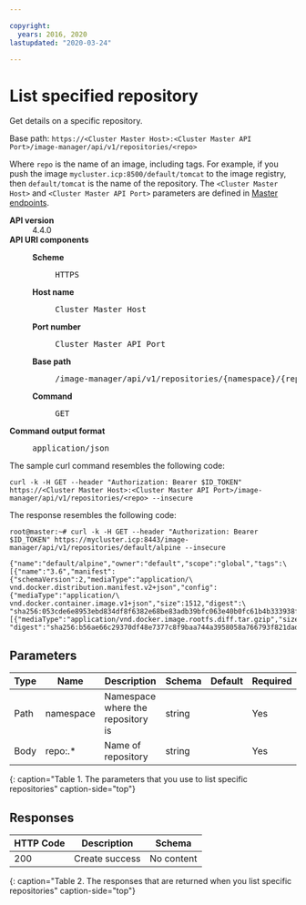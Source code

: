 ```yaml
---

copyright:
  years: 2016, 2020
lastupdated: "2020-03-24"

---
```


# List specified repository

Get details on a specific repository.

Base path: `https://<Cluster Master Host>:<Cluster Master API Port>/image-manager/api/v1/repositories/<repo>`

Where `repo` is the name of an image, including tags. For example, if you push the image `mycluster.icp:8500/default/tomcat` to the image registry, then `default/tomcat` is the name of the repository. The `<Cluster Master Host>` and `<Cluster Master API Port>` parameters are defined in [Master endpoints](../install/cluster_endpoints.md#master).


<dl>
<dt><b>API version</b></dt>
<dd>4.4.0</dd>
<dt><b>API URI components</b></dt>
<dd>
<dl>
<dt><b>Scheme</b></dt>
<dd><pre>HTTPS</pre></dd>
<dt><b>Host name</b></dt>
<dd><pre>Cluster Master Host</pre></dd>
<dt><b>Port number</b></dt>
<dd><pre>Cluster Master API Port</pre></dd>
<dt><b>Base path</b></dt>
<dd><pre>/image-manager/api/v1/repositories/{namespace}/{repo}</pre></dd>
<dt><b>Command</b></dt>
<dd><pre>GET</pre></dd>
</dl>
</dd>
<dt><b>Command output format</b></dt>
<dd><pre>application/json</pre></dd>
</dl>


The sample curl command resembles the following code:

```
curl -k -H GET --header "Authorization: Bearer $ID_TOKEN" https://<Cluster Master Host>:<Cluster Master API Port>/image-manager/api/v1/repositories/<repo> --insecure
```

The response resembles the following code:

```
root@master:~# curl -k -H GET --header "Authorization: Bearer $ID_TOKEN" https://mycluster.icp:8443/image-manager/api/v1/repositories/default/alpine --insecure

{"name":"default/alpine","owner":"default","scope":"global","tags":\
[{"name":"3.6","manifest":{"schemaVersion":2,"mediaType":"application/\
vnd.docker.distribution.manifest.v2+json","config":{"mediaType":"application/\
vnd.docker.container.image.v1+json","size":1512,"digest":\
"sha256:053cde6e8953ebd834df8f6382e68be83adb39bfc063e40b0fc61b4b333938f1"},"layers":[{"mediaType":"application/vnd.docker.image.rootfs.diff.tar.gzip","size":1991435,\
"digest":"sha256:b56ae66c29370df48e7377c8f9baa744a3958058a766793f821dadcb144a4647"}]}}]}root@master:~#
```

## Parameters

|Type|Name|Description|Schema|Default|Required|
|----|----|-----------|------|-------|--------|
|Path|namespace|Namespace where the repository is|string| |Yes|
|Body|repo:.*|Name of repository|string| |Yes|
{: caption="Table 1. The parameters that you use to list specific repositories" caption-side="top"}

## Responses

|HTTP Code|Description|Schema|
|---------|-----------|------|
|200|Create success|No content|
{: caption="Table 2. The responses that are returned when you list specific repositories" caption-side="top"}
